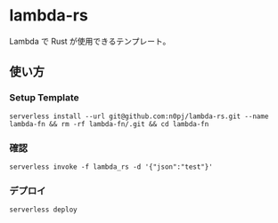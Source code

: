 # lambda-rs

Lambda で Rust が使用できるテンプレート。

## 使い方

### Setup Template

```
serverless install --url git@github.com:n0pj/lambda-rs.git --name lambda-fn && rm -rf lambda-fn/.git && cd lambda-fn
```

### 確認

```
serverless invoke -f lambda_rs -d '{"json":"test"}'
```

### デプロイ

```
serverless deploy
```
